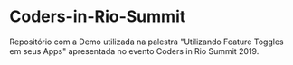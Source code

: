 # Coders-in-Rio-Summit
Repositório com a Demo utilizada na palestra "Utilizando Feature Toggles em seus Apps" apresentada no evento Coders in Rio Summit 2019. 
